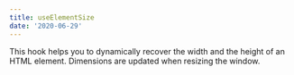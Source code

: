 ```yaml
---
title: useElementSize
date: '2020-06-29'
---
```


This hook helps you to dynamically recover the width and the height of an HTML element.
Dimensions are updated when resizing the window.
